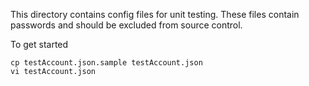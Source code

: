 This directory contains config files for unit testing.
These files contain passwords and should be excluded from source control.

To get started

```
cp testAccount.json.sample testAccount.json
vi testAccount.json
```
